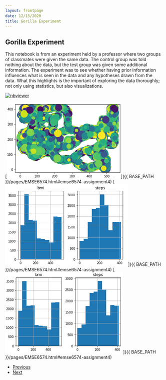 ```yaml
---
layout: frontpage
date: 12/15/2020
title: Gorilla Experiment
---
```


## Gorilla Experiment

This notebook is from an experiment held by a professor where two groups of classmates were given the same data. The control group was told nothing about the data, but the test group was given some additional information. The experiment was to see whether having prior information influences what is seen in the data and any hypotheses drawn from the data. What this highlights is the important of exploring the data thoroughly; not only using statistics, but also visualizations. 

[![nbviewer](https://raw.githubusercontent.com/jupyter/design/master/logos/Badges/nbviewer_badge.svg)](https://nbviewer.jupyter.org/github/ngau9567/ngau9567.github.io/blob/master/assets/EMSE6574/Week5_Assignment.ipynb)

[![HW4 Gorilla](/assets/publpics/gorilla.PNG)]({{ BASE_PATH }}/pages/EMSE6574.html#emse6574-assignment4)
[![HW4 Gorilla](/assets/publpics/man.PNG)]({{ BASE_PATH }}/pages/EMSE6574.html#emse6574-assignment4)
[![HW4 Gorilla](/assets/publpics/women.PNG)]({{ BASE_PATH }}/pages/EMSE6574.html#emse6574-assignment4)

<div class="navbar">
  <div class="navbar-inner">
      <ul class="nav">
          <li><a href="knn.html">Previous</a></li>
          <li><a href="/index.html">Next</a></li>
      </ul>
  </div>
</div>
